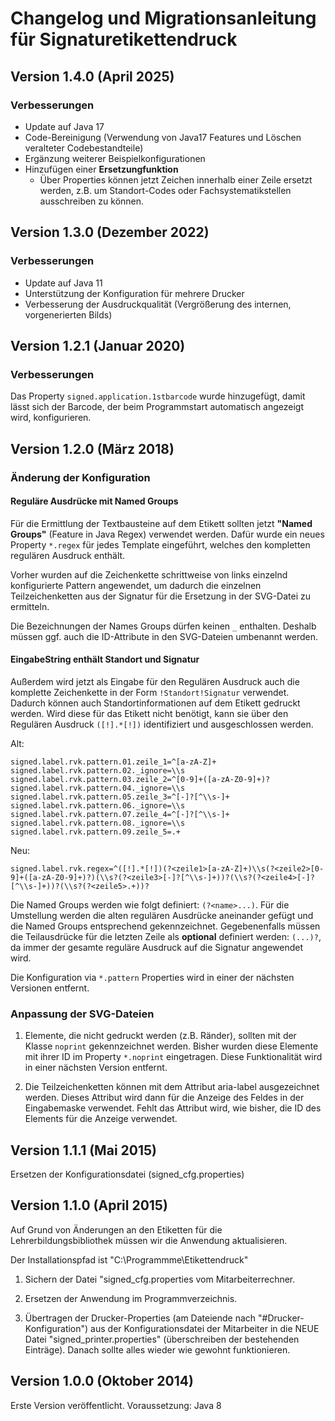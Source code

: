 Changelog und Migrationsanleitung für Signaturetikettendruck
============================================================

Version 1.4.0 (April 2025)
--------------------------
### Verbesserungen
- Update auf Java 17
- Code-Bereinigung (Verwendung von Java17 Features und Löschen veralteter Codebestandteile)
- Ergänzung weiterer Beispielkonfigurationen
- Hinzufügen einer **Ersetzungfunktion**
  - Über Properties können jetzt Zeichen innerhalb einer Zeile ersetzt werden,
    z.B. um Standort-Codes oder Fachsystematikstellen ausschreiben zu können.


Version 1.3.0 (Dezember 2022)
-----------------------------
### Verbesserungen
- Update auf Java 11
- Unterstützung der Konfiguration für mehrere Drucker
- Verbesserung der Ausdruckqualität (Vergrößerung des internen, vorgenerierten Bilds)


Version 1.2.1 (Januar 2020)
---------------------------
### Verbesserungen
Das Property `signed.application.1stbarcode` wurde hinzugefügt,
damit lässt sich der Barcode, der beim Programmstart automatisch angezeigt wird, konfigurieren.


Version 1.2.0 (März 2018)
-------------------------

### Änderung der Konfiguration
#### Reguläre Ausdrücke mit Named Groups
Für die Ermittlung der Textbausteine auf dem Etikett sollten jetzt **"Named Groups"**
(Feature in Java Regex) verwendet werden. Dafür wurde ein neues Property `*.regex`
für jedes Template eingeführt, welches den kompletten regulären Ausdruck enthält.

Vorher wurden auf die Zeichenkette schrittweise von links einzelnd konfigurierte Pattern angewendet, 
um dadurch die einzelnen Teilzeichenketten aus der Signatur für die Ersetzung in der SVG-Datei zu ermitteln.

Die Bezeichnungen der Names Groups dürfen keinen `_` enthalten. 
Deshalb müssen ggf. auch die ID-Attribute in den SVG-Dateien umbenannt werden. 

#### EingabeString enthält Standort und Signatur
Außerdem wird jetzt als Eingabe für den Regulären Ausdruck auch die komplette Zeichenkette
in der Form `!Standort!Signatur` verwendet. Dadurch können auch Standortinformationen auf 
dem Etikett gedruckt werden. Wird diese für das Etikett nicht benötigt, kann sie über den Regulären Ausdruck 
`([!].*[!])` identifiziert und ausgeschlossen werden.  

Alt:
```
signed.label.rvk.pattern.01.zeile_1=^[a-zA-Z]+
signed.label.rvk.pattern.02._ignore=\\s
signed.label.rvk.pattern.03.zeile_2=^[0-9]+([a-zA-Z0-9]+)?
signed.label.rvk.pattern.04._ignore=\\s
signed.label.rvk.pattern.05.zeile_3=^[-]?[^\\s-]+
signed.label.rvk.pattern.06._ignore=\\s
signed.label.rvk.pattern.07.zeile_4=^[-]?[^\\s-]+
signed.label.rvk.pattern.08._ignore=\\s
signed.label.rvk.pattern.09.zeile_5=.+ 
```

Neu:
```
signed.label.rvk.regex=^([!].*[!])(?<zeile1>[a-zA-Z]+)\\s(?<zeile2>[0-9]+([a-zA-Z0-9]+)?)(\\s?(?<zeile3>[-]?[^\\s-]+))?(\\s?(?<zeile4>[-]?[^\\s-]+))?(\\s?(?<zeile5>.+))?
```

Die Named Groups werden wie folgt definiert: `(?<name>...)`.
Für die Umstellung werden die alten regulären Ausdrücke aneinander gefügt und die Named Groups entsprechend gekennzeichnet.
Gegebenenfalls müssen die Teilausdrücke für die letzten Zeile als **optional** definiert werden: `(...)?`, 
da immer der gesamte reguläre Ausdruck auf die Signatur angewendet wird.

Die Konfiguration via `*.pattern` Properties wird in einer der nächsten Versionen entfernt.


### Anpassung der SVG-Dateien
1. Elemente, die nicht gedruckt werden (z.B. Ränder), sollten mit der Klasse 
`noprint` gekennzeichnet werden.
Bisher wurden diese Elemente mit ihrer ID im Property `*.noprint` eingetragen.
Diese Funktionalität wird in einer nächsten Version entfernt.

2. Die Teilzeichenketten können mit dem Attribut aria-label ausgezeichnet werden.
Dieses Attribut wird dann für die Anzeige des Feldes in der Eingabemaske verwendet.
Fehlt das Attribut wird, wie bisher, die ID des Elements für die Anzeige verwendet.


Version 1.1.1 (Mai 2015)
------------------------
Ersetzen der Konfigurationsdatei (signed_cfg.properties)


Version 1.1.0 (April 2015)
--------------------------

Auf Grund von Änderungen an den Etiketten für die Lehrerbildungsbibliothek müssen
wir die Anwendung aktualisieren.

Der Installationspfad ist "C:\Programmme\Etikettendruck"

1) Sichern der Datei "signed_cfg.properties vom Mitarbeiterrechner.

2) Ersetzen der Anwendung im Programmverzeichnis.

3) Übertragen der Drucker-Properties (am Dateiende nach "#Drucker-Konfiguration") 
   aus der Konfigurationsdatei der Mitarbeiter in 
   die NEUE Datei "signed_printer.properties" (überschreiben der bestehenden Einträge).
   Danach sollte alles wieder wie gewohnt funktionieren.
   
Version 1.0.0 (Oktober 2014)
----------------------------
Erste Version veröffentlicht.
Voraussetzung: Java 8